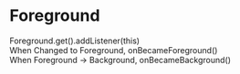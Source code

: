 # Foreground
    
Foreground.get().addListener(this)  
When Changed to Foreground, onBecameForeground()  
When Foreground -> Background, onBecameBackground()  



    